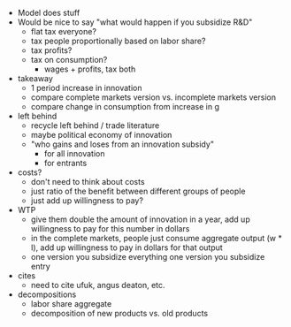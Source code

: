 * Model does stuff
* Would be nice to say "what would happen if you subsidize R&D"
	* flat tax everyone? 
	* tax people proportionally based on labor share?
	* tax profits?
	* tax on consumption? 
		* wages + profits, tax both 
* takeaway
	* 1 period increase in innovation
	* compare complete markets version vs. incomplete markets version 
	* compare change in consumption from increase in g
* left behind 
	* recycle left behind / trade literature 
	* maybe political economy of innovation
	* "who gains and loses from an innovation subsidy"
		* for all innovation
		* for entrants 
* costs?
	* don't need to think about costs 
	* just ratio of the benefit between different groups of people 
	* just add up willingness to pay?
* WTP 
	* give them double the amount of innovation in a year, add up willingness to pay for this number in dollars
	* in the complete markets, people just consume aggregate output (w * l), add up willingness to pay in dollars for that output 
	* one version you subsidize everything one version you subsidize entry 
* cites
	* need to cite ufuk, angus deaton, etc. 
* decompositions
	* labor share aggregate 
	* decomposition of new products vs. old products